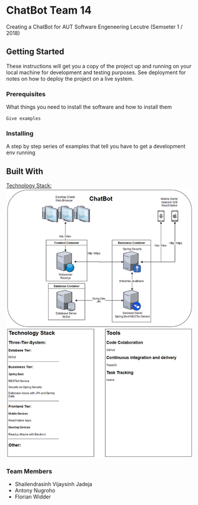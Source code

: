 # ChatBot Team 14

Creating a ChatBot for AUT Software Engeneering Lecutre (Semseter 1 / 2018)

## Getting Started

These instructions will get you a copy of the project up and running on your local machine for development and testing purposes. See deployment for notes on how to deploy the project on a live system.

### Prerequisites

What things you need to install the software and how to install them

```
Give examples
```

### Installing

A step by step series of examples that tell you have to get a development env running

## Built With
[Technology Stack:](https://www.google.com)
![Technology Stack](https://github.com/Assignment-1B-Team-14/ChatBot/blob/master/docs/TechnologyStack.jpg)

### Team Members
- Shailendrasinh Vijaysinh Jadeja
- Antony Nugroho
- Florian Widder
